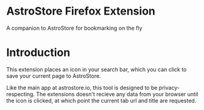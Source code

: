 # AstroStore Firefox Extension
A companion to AstroStore for bookmarking on the fly

# Introduction
This extension places an icon in your search bar, which you can click to save your current page to AstroStore. 

Like the main app at astrostore.io, this tool is designed to be privacy-respecting. The extensions doesn't recieve any data from your browser until the icon is clicked, at which point the current tab url and title are requested.
